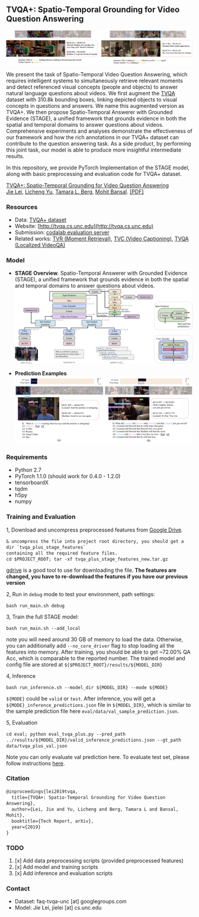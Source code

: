## TVQA+: Spatio-Temporal Grounding for Video Question Answering

![qa_example](imgs/qa_example_pair.png)

We present the task of Spatio-Temporal Video Question Answering, which requires intelligent 
systems to simultaneously retrieve relevant moments and detect referenced visual concepts 
(people and objects) to answer natural language questions about videos. 
We first augment the [TVQA](http://tvqa.cs.unc.edu/) dataset with 310.8k bounding boxes, linking depicted objects to 
visual concepts in questions and answers. 
We name this augmented version as TVQA+.
We then propose Spatio-Temporal Answerer with Grounded Evidence (STAGE), 
a unified framework that grounds evidence in both the spatial and temporal domains to 
answer questions about videos. 
Comprehensive experiments and analyses demonstrate the effectiveness of our framework and 
how the rich annotations in our TVQA+ dataset can contribute to the question answering task. 
As a side product, by performing this joint task, our model is able to produce more insightful 
intermediate results. 


In this repository, we provide PyTorch Implementation of the STAGE model, along with basic 
preprocessing and evaluation code for TVQA+ dataset.


[TVQA+: Spatio-Temporal Grounding for Video Question Answering](https://arxiv.org/abs/1904.11574)<br>
[Jie Lei](http://www.cs.unc.edu/~jielei/),  [Licheng Yu](http://www.cs.unc.edu/~licheng/), 
[Tamara L. Berg](http://Tamaraberg.com), [Mohit Bansal](https://www.cs.unc.edu/~mbansal/). 
   [[PDF]](https://arxiv.org/abs/1904.11574) 


### Resources
- Data: [TVQA+ dataset](http://tvqa.cs.unc.edu/download_tvqa_plus.html)
- Website: [http://tvqa.cs.unc.edu](http://tvqa.cs.unc.edu)
- Submission: [codalab evaluation server](https://competitions.codalab.org/competitions/22705)
- Related works: [TVR (Moment Retrieval)](https://github.com/jayleicn/TVRetrieval), [TVC (Video Captioning)](https://github.com/jayleicn/TVCaption), [TVQA (Localized VideoQA)](https://github.com/jayleicn/TVQA)



### Model
- **STAGE Overview**. Spatio-Temporal Answerer with Grounded Evidence (STAGE), a unified framework that grounds evidence in both the spatial and temporal domains to answer questions about videos.  
![model_overview](imgs/model_overview.png)


- **Prediction Examples**
![example_predictions](imgs/model_prediction.png) 


### Requirements
- Python 2.7
- PyTorch 1.1.0 (should work for 0.4.0 - 1.2.0)
- tensorboardX
- tqdm
- h5py
- numpy


### Training and Evaluation
1, Download and uncompress preprocessed features from 
[Google Drive](https://drive.google.com/open?id=1GnknXfs9qKE-WVaUgUeKfCTLHjyzqCHG).

```
& uncompress the file into project root directory, you should get a dir `tvqa_plus_stage_features` 
containing all the required feature files.
cd $PROJECT_ROOT; tar -xf tvqa_plus_stage_features_new.tar.gz
```
[gdrive](https://github.com/prasmussen/gdrive) is a good tool to use for downloading the file. 
**The features are changed, you have to re-download the features if you have our previous version**

2, Run in `debug` mode to test your environment, path settings:
```
bash run_main.sh debug
```

3, Train the full STAGE model:
```
bash run_main.sh --add_local
```
note you will need around 30 GB of memory to load the data. Otherwise, you can additionally add `--no_core_driver` flag to stop loading 
all the features into memory. After training, you should be able to get ~72.00% QA Acc, which is comparable to the reported number.
The trained model and config file are stored at `${$PROJECT_ROOT}/results/${MODEL_DIR}`

4, Inference
```
bash run_inference.sh --model_dir ${MODEL_DIR} --mode ${MODE}
```
`${MODE}` could be `valid` or `test`. After inference, you will get a `${MODE}_inference_predictions.json` 
file in `${MODEL_DIR}`, which is similar to the sample prediction file here `eval/data/val_sample_prediction.json`.

5, Evaluation
```
cd eval; python eval_tvqa_plus.py --pred_path ../results/${MODEL_DIR}/valid_inference_predictions.json --gt_path data/tvqa_plus_val.json
```
Note you can only evaluate val prediction here. 
To evaluate test set, please follow instructions [here](http://tvqa.cs.unc.edu/leaderboard.html).  


### Citation
```
@inproceedings{lei2019tvqa,
  title={TVQA+: Spatio-Temporal Grounding for Video Question Answering},
  author={Lei, Jie and Yu, Licheng and Berg, Tamara L and Bansal, Mohit},
  booktitle={Tech Report, arXiv},
  year={2019}
}
```

### TODO
1. [x] Add data preprocessing scripts (provided preprocessed features)
2. [x] Add model and training scripts
3. [x] Add inference and evaluation scripts


### Contact
- Dataset: faq-tvqa-unc [at] googlegroups.com
- Model: Jie Lei, jielei [at] cs.unc.edu
